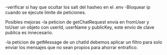 -verificar si hay que ocultar los salt del hasheo en el .env
-Bloquear ip cuando se ejecute limite de peticiones.




Posibles mejoras
-la peticion de getChatRequest envia en fromUser y toUser un objeto con userId, userName y publicKey, este envio de clave publica es innecesario.

-la peticion de getMessage de un chatId debemos aplicar un filtro para solo enviar los mensajes que no sean propios para ahorrar entrafico.